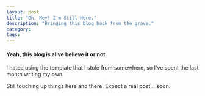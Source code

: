 ```yaml
---
layout: post
title: "Oh, Hey! I'm Still Here."
description: "Bringing this blog back from the grave."
category:
tags:
---
```


#### Yeah, this blog is alive believe it or not.

I hated using the template that I stole from somewhere, so I've spent the last month writing my own.

Still touching up things here and there. Expect a real post... soon.
